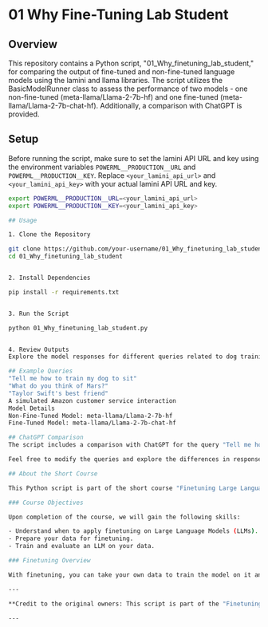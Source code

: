 # 01 Why Fine-Tuning Lab Student

## Overview

This repository contains a Python script, "01_Why_finetuning_lab_student," for comparing the output of fine-tuned and non-fine-tuned language models using the lamini and llama libraries. The script utilizes the BasicModelRunner class to assess the performance of two models - one non-fine-tuned (meta-llama/Llama-2-7b-hf) and one fine-tuned (meta-llama/Llama-2-7b-chat-hf). Additionally, a comparison with ChatGPT is provided.

## Setup

Before running the script, make sure to set the lamini API URL and key using the environment variables `POWERML__PRODUCTION__URL` and `POWERML__PRODUCTION__KEY`. Replace `<your_lamini_api_url>` and `<your_lamini_api_key>` with your actual lamini API URL and key.

```bash
export POWERML__PRODUCTION__URL=<your_lamini_api_url>
export POWERML__PRODUCTION__KEY=<your_lamini_api_key>

## Usage

1. Clone the Repository

git clone https://github.com/your-username/01_Why_finetuning_lab_student.git
cd 01_Why_finetuning_lab_student


2. Install Dependencies

pip install -r requirements.txt


3. Run the Script

python 01_Why_finetuning_lab_student.py


4. Review Outputs
Explore the model responses for different queries related to dog training, Mars, and a simulated Amazon customer service interaction.

## Example Queries
"Tell me how to train my dog to sit"
"What do you think of Mars?"
"Taylor Swift's best friend"
A simulated Amazon customer service interaction
Model Details
Non-Fine-Tuned Model: meta-llama/Llama-2-7b-hf
Fine-Tuned Model: meta-llama/Llama-2-7b-chat-hf

## ChatGPT Comparison
The script includes a comparison with ChatGPT for the query "Tell me how to train my dog to sit." The provided response from ChatGPT is documented for reference.

Feel free to modify the queries and explore the differences in responses between the models.

## About the Short Course

This Python script is part of the short course "Finetuning Large Language Models" offered by Sharon Zhou, Co-Founder and CEO of Lamini. Sharon is also an instructor for the GANs Specialization and How Diffusion Models Work.

### Course Objectives

Upon completion of the course, we will gain the following skills:

- Understand when to apply finetuning on Large Language Models (LLMs).
- Prepare your data for finetuning.
- Train and evaluate an LLM on your data.

### Finetuning Overview

With finetuning, you can take your own data to train the model on it and update the weights of the neural nets in the LLM. This process allows you to change the model compared to other methods like prompt engineering and Retrieval Augmented Generation. Finetuning enables the model to learn style, form, and can update the model with new knowledge to improve results.

---

**Credit to the original owners: This script is part of the "Finetuning Large Language Models" course by Sharon Zhou at Lamini. All credits for the script go to the original creators and owners.**

---
